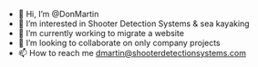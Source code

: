 - 👋 Hi, I’m @DonMartin
- 👀 I’m interested in Shooter Detection Systems & sea kayaking
- 🌱 I’m currently working to migrate a website
- 💞️ I’m looking to collaborate on only company projects
- 📫 How to reach me dmartin@shooterdetectionsystems.com

<!---
DonMartin/DonMartin is a ✨ special ✨ repository because its `README.md` (this file) appears on your GitHub profile.
You can click the Preview link to take a look at your changes.
--->
